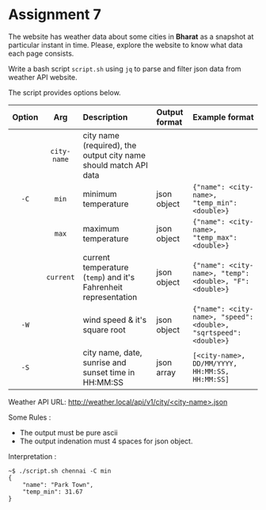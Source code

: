 # Assignment 7

The website has weather data about some cities in **Bharat** as a snapshot at particular instant in time. Please, explore the website to know what data each page consists.

Write a bash script ` script.sh ` using `jq` to parse and filter json data from weather API website.

The script provides options below.

| Option | Arg | Description | Output format |  Example format |
| :----:| :------: | :---------| :----- | :-------- |
|  | ` city-name ` | city name (required), the output city name should match API data | | |
| ` -C ` | `min` | minimum temperature | json object | `{"name": <city-name>, "temp_min": <double>}` |
|  | ` max ` | maximum temperature | json object | `{"name": <city-name>, "temp_max": <double>}` |
|  | ` current ` | current temperature (`temp`) and it's Fahrenheit representation | json object | `{"name": <city-name>, "temp": <double>, "F": <double>}` |
| ` -W ` | | wind speed & it's square root | json object | `{"name": <city-name>, "speed": <double>, "sqrtspeed": <double>}` |
| ` -S ` |  | city name, date, sunrise and sunset time in HH:MM:SS | json array | `[<city-name>, DD/MM/YYYY, HH:MM:SS, HH:MM:SS]` |

Weather API URL: [http://weather.local/api/v1/city/<city\-name>.json](http://weather.local/api/v1/city/<city-name>.json)

Some Rules :

* The output must be pure ascii
* The output indenation must 4 spaces for json object.

Interpretation :

```
~$ ./script.sh chennai -C min
{
    "name": "Park Town",
    "temp_min": 31.67
}   
```